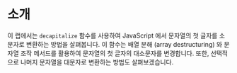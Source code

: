# 소개

이 랩에서는 `decapitalize` 함수를 사용하여 JavaScript 에서 문자열의 첫 글자를 소문자로 변환하는 방법을 살펴봅니다. 이 함수는 배열 분해 (array destructuring) 와 문자열 조작 메서드를 활용하여 문자열의 첫 글자의 대소문자를 변경합니다. 또한, 선택적으로 나머지 문자열을 대문자로 변환하는 방법도 살펴보겠습니다.
